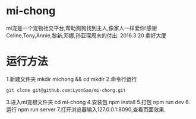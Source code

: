 # mi-chong
mi宠是一个宠物社交平台,帮助狗狗找到主人,像家人一样爱你!感谢Celine,Tony,Annie,黎新,邓娜,孙亚琛周末的付出.
2016.3.20 
鼎好大厦
# 运行方法
1.新建文件夹
mkdir michong && cd mkdir
2.命令行运行
```shell
git clone git@github.com:LyonGao/mi-chong.git 
```
3.进入mi宠根文件夹
cd mi-chong
4.安装包
npm install
5.打包
npm run dev
6.运行
npm run server
7.打开浏览器输入127.0.0.1:8090,查看页面效果.

